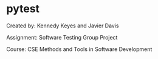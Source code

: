 # pytest

Created by: Kennedy Keyes and Javier Davis

Assignment: Software Testing Group Project

Course: CSE Methods and Tools in Software Development
